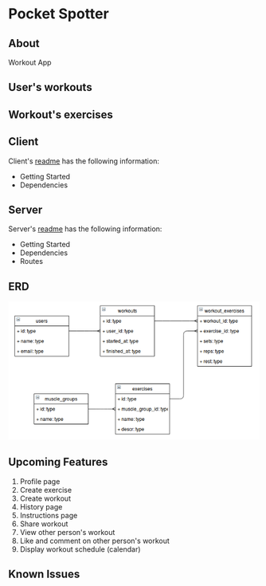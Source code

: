 # Pocket Spotter

## About

Workout App

## User's workouts

## Workout's exercises

## Client

  Client's [readme](/client) has the following information:
  - Getting Started
  - Dependencies

## Server

  Server's [readme](/server) has the following information:
  - Getting Started
  - Dependencies
  - Routes

## ERD

![Image of ERD](./resources/database_uml.png)

## Upcoming Features

1. Profile page
2. Create exercise
3. Create workout
4. History page
5. Instructions page
6. Share workout
7. View other person's workout
8. Like and comment on other person's workout
9. Display workout schedule (calendar)

## Known Issues